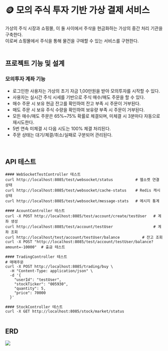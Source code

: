 # 🪙 모의 주식 투자 기반 가상 결제 서비스
가상의 주식 시장과 쇼핑몰, 이 둘 사이에서 주삭을 현금화하는 가상의 중간 처리 기관을 구축한다. </br>
이로써 쇼핑몰에서 주식을 통해 물건을 구매할 수 있는 서비스를 구현한다.</br></br>

## 프로젝트 기능 및 설계

### 모의투자 계좌 기능
- 로그인한 사용자는 가상의 초기 자금 1,00만원을 받아 모의투자를 시작할 수 있다.
- 사용자는 실시간 주식 시세를 기반으로 주식 매수/매도 주문을 할 수 있다.
- 매수 주문 시 보유 현금 잔고를 확인하여 잔고 부족 시 주문이 거부된다.
- 매도 주문 시 보유 주식 수량을 확인하여 보유량 부족 시 주문이 거부된다.
- 모든 매수/매도 주문은 65%~75% 확률로 체결되며, 미체결 시 3분마다 자동으로 재시도한다.
- 5번 연속 미체결 시 다음 시도는 100% 체결 처리된다.
- 주문 상태는 대기/체결/취소/실패로 구분되어 관리된다.

<!--
### 포트폴리오 관리 기능
- 로그인한 사용자는 자신의 전체 포트폴리오 현황을 실시간으로 조회할 수 있다.
- 포트폴리오에는 현금 잔고, 보유 주식 목록, 각 종목별 보유 수량과 평균 매입가가 표시된다.
- 실시간 주가를 반영한 현재 평가액, 총 투자 금액, 총 손익금, 수익률이 계산되어 표시된다.
- 종목별 상세 정보를 확인할 수 있다.

### 거래 내역 조회 기능
- 사용자는 자신의 모든 거래 내역을 시간순으로 조회할 수 있다.
- 거래 내역에는 거래 일시, 종목명, 매수/매도 구분, 체결가, 수량, 거래 금액이 기록된다.
- 거래 상태(체결 완료/대기 중/취소)별로 필터링하여 조회 가능하다.
- 특정 기간 또는 특정 종목으로 거래 내역을 검색할 수 있다.

### 실시간 주가 조회 기능
- 모든 사용자는 실시간 주식 시세를 조회할 수 있다.
- 코스피, 코스닥 주요 종목들의 현재가, 전일 대비 등락액/등락률, 거래량 정보가 제공된다.
- 종목명 또는 종목코드로 특정 주식을 검색할 수 있다.
- 주가 정보는 30초마다 업데이트된다.
- 주식 시장 개장 시간 중에만 실시간 업데이트되며, 장외 시간에는 전일 종가가 표시된다.

### 주식 기반 결제 기능
- 사용자는 보유한 주식을 활용하여 가상 쇼핑몰에서 상품을 구매할 수 있다.
- 상품 결제는 주식으로 이루어진다.
- 결제 가능한 주식 목록이 표시되며, 각 주식의 현재 시세를 기준으로 필요 수량이 자동 계산된다.
- 여러 종목을 조합하여 결제할 수 있으며, 부족한 금액만큼 다른 종목으로 보완 가능하다.
- 결제 진행 시 선택한 주식들이 자동으로 매도 주문 접수되며, 매도 체결 시 결제가 완료된다.
- 주식 매도 실패 시 자동 재시도되며, 최종 실패 시 결제가 취소되고 주문도 취소된다.
- 결제 완료된 주식 거래는 별도의 결제 내역으로 기록된다.

### 가상 쇼핑몰 기능
- 사용자는 가상 쇼핑몰의 상품을 조회할 수 있다.
- 상품은 카테고리별로 분류되어 있으며(전자제품, 의류, 생활용품 등), 카테고리별 필터링이 가능하다.
- 각 상품의 상세 정보를 확인할 수 있다.
- 사용자는 관심 상품을 장바구니에 담을 수 있다.
- 장바구니에서 상품 수량 조절 및 삭제가 가능하다.
- 결제는 주식으로만 가능하다.

### 장외 시간 처리 기능
- 주식 시장 휴장 시간(평일 15:30 이후, 주말, 공휴일)에도 매수/매도 주문 접수가 가능하다.
- 장외 시간 주문은 "예약 주문"으로 분류되어 처리된다.
- 예약 주문 시 전일 종가를 기준으로 예상 거래 금액이 계산되어 표시된다.
- 다음 개장일 09:00에 예약 주문이 자동으로 일반 주문으로 전환되어 체결 처리된다.
- 개장 후 실제 시세와 예상 시세의 차이로 인한 초과 금액은 사용자에게 정산된다.
- 개장 후 실제 시세와 예상 시세의 차이로 인해 금액이 부족할 경우, 거래는 취소된다.
- 사용자는 예약 주문 현황을 조회하고, 개장 전까지 주문을 취소할 수 있다.
- 주식 기반 결제도 장외 시간에 가능하며, 개장 후 실제 매도 체결 시 결제가 확정된다. -->
</br>

## API 테스트
```declarative
#### WebSocketTestController 테스트
curl http://localhost:8085/test/websocket/status          # 웹소켓 연결 상태
curl http://localhost:8085/test/websocket/cache-status    # Redis 캐시 상태
curl http://localhost:8085/test/websocket/message-stats   # 메시지 통계

#### AcountController 테스트
curl -X POST http://localhost:8085/test/account/create/testUser   # 계좌 생성
curl http://localhost:8085/test/account/testUser                  # 계좌 조회
curl http://localhost/test/account/testUser/balance          # 잔고 조회
curl -X POST "http://localhost:8085/test/account/testUser/balance?amount=-10000"  # 출금 테스트

#### TradingController 테스트
# 매매주문
curl -X POST http://localhost:8085/trading/buy \
  -H "Content-Type: application/json" \
  -d '{
    "userId": "testUser",
    "stockTicker": "005930",
    "quantity": 5,
    "price": 70000
  }'
  
#### StockController 테스트
curl -X GET http://localhost:8085/stock/market/status


```
## ERD
![](https://velog.velcdn.com/images/jiw0707/post/2aeff770-3dae-45ea-aac5-18619e16139c/image.png)

